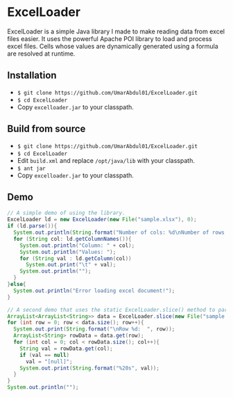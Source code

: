 # ExcelLoader

ExcelLoader is a simple Java library I made to make reading data from excel files easier. It uses the powerful Apache POI library to load and process excel files. Cells whose values are dynamically generated using a formula are resolved at runtime.

## Installation

* `$ git clone https://github.com/UmarAbdul01/ExcelLoader.git`
* `$ cd ExcelLoader`
* Copy `excelloader.jar` to your classpath.

## Build from source

* `$ git clone https://github.com/UmarAbdul01/ExcelLoader.git`
* `$ cd ExcelLoader`
* Edit `build.xml` and replace `/opt/java/lib` with your classpath.
* `$ ant jar`
* Copy `excelloader.jar` to your classpath.

## Demo

```java
// A simple demo of using the library.
ExcelLoader ld = new ExcelLoader(new File("sample.xlsx"), 0);
if (ld.parse()){
  System.out.println(String.format("Number of cols: %d\nNumber of rows: %d", ld.getColsCount(), ld.getRowsCount()));
  for (String col: ld.getColumnNames()){
    System.out.println("Column: " + col);
    System.out.println("Values: ");
    for (String val : ld.getColumn(col))
      System.out.print("\t" + val);
    System.out.println("");
  }
}else{
  System.out.println("Error loading excel document!");
}

// A second demo that uses the static ExcelLoader.slice() method to parse a file.
ArrayList<ArrayList<String>> data = ExcelLoader.slice(new File("sample.xlsx"), 0, "A1", "e7");
for (int row = 0; row < data.size(); row++){
  System.out.print(String.format("\nRow %d:  ", row));
  ArrayList<String> rowData = data.get(row);
  for (int col = 0; col < rowData.size(); col++){
    String val = rowData.get(col);
    if (val == null)
      val = "[null]";
    System.out.print(String.format("%20s", val));
  }
}
System.out.println("");
```